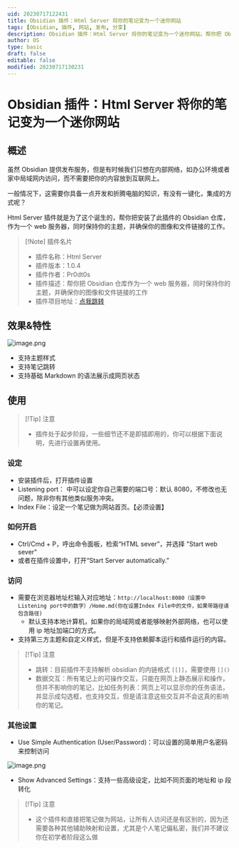 ```yaml
---
uid: 20230717122431
title: Obsidian 插件：Html Server 将你的笔记变为一个迷你网站
tags: [Obsidian, 插件, 网站, 发布, 分享]
description: Obsidian 插件：Html Server 将你的笔记变为一个迷你网站。帮你把 Obsidian 仓库作为一个 web 服务器，同时保持你的主题，并确保你的图像和文件链接的工作。
author: OS
type: basic
draft: false
editable: false
modified: 20230717130231
---
```


# Obsidian 插件：Html Server 将你的笔记变为一个迷你网站

## 概述

虽然 Obsidian 提供发布服务，但是有时候我们只想在内部网络，如办公环境或者家中局域网内访问，而不需要把你的内容放到互联网上。

一般情况下，这需要你具备一点开发和折腾电脑的知识，有没有一键化，集成的方式呢？

Html Server 插件就是为了这个诞生的，帮你把安装了此插件的 Obsidian 仓库，作为一个 web 服务器，同时保持你的主题，并确保你的图像和文件链接的工作。

> [!Note] 插件名片
> - 插件名称：Html Server
> - 插件版本：1.0.4
> - 插件作者：Pr0dt0s
> - 插件描述：帮你把 Obsidian 仓库作为一个 web 服务器，同时保持你的主题，并确保你的图像和文件链接的工作
> - 插件项目地址：[点我跳转](https://github.com/Pr0dt0s/obsidian-html-server)

## 效果&特性

![image.png](https://cdn.pkmer.cn/images/20230717122956.png!pkmer)

- 支持主题样式
- 支持笔记跳转
- 支持基础 Markdown 的语法展示成网页状态

## 使用

> [!Tip] 注意
> - 插件处于起步阶段，一些细节还不是即插即用的，你可以根据下面说明，先进行设置再使用。

### 设定

- 安装插件后，打开插件设置
- Listening port： 中可以设定你自己需要的端口号：默认 8080，不修改也无问题，除非你有其他类似服务冲突。
- Index File：设定一个笔记做为网站首页。【必须设置】

### 如何开启

- Ctrl/Cmd + P，呼出命令面板，检索“HTML sever”，并选择 "Start web sever"
- 或者在插件设置中，打开“Start Server automatically.”

### 访问

- 需要在浏览器地址栏输入对应地址：`http://localhost:8080（设置中Listening port中的数字）/Home.md(你在设置Index File中的文件，如果带路径请包含路径)`
	- 默认支持本地计算机，如果你的局域网或者能够映射外部网络，也可以使用 ip 地址加端口的方式。
- 支持第三方主题和自定义样式，但是不支持依赖脚本运行和插件运行的内容。

> [!Tip] 注意
> - 跳转：目前插件不支持解析 obsidian 的内链格式 `[[]]`，需要使用 `[]()`
> - 数据交互：所有笔记上的可操作交互，只能在网页上静态展示和操作，但并不影响你的笔记，比如任务列表：网页上可以显示你的任务语法，并显示成勾选框，也支持交互，但是请注意这些交互并不会这真的影响你的笔记。

### 其他设置

- Use Simple Authentication (User/Password)：可以设置的简单用户名密码来控制访问

![image.png](https://cdn.pkmer.cn/images/20230717124903.png!pkmer)

- Show Advanced Settings：支持一些高级设定，比如不同页面的地址和 ip 段转化

> [!Tip] 注意
> - 这个插件和直接把笔记做为网站，让所有人访问还是有区别的，因为还需要各种其他辅助映射和设置，尤其是个人笔记偏私密，我们并不建议你在初学者阶段这么做

